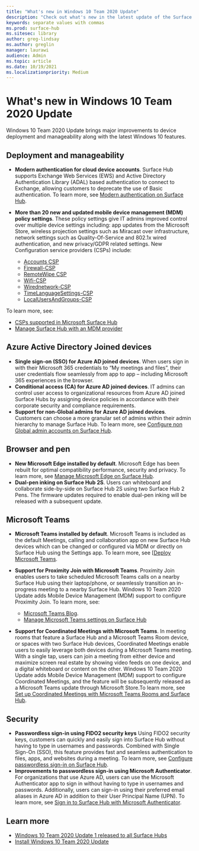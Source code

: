 ```yaml
---
title: "What's new in Windows 10 Team 2020 Update"
description: "Check out what's new in the latest update of the Surface Hub operating system, Windows 10 Team 2020 Update."
keywords: separate values with commas
ms.prod: surface-hub
ms.sitesec: library
author: greg-lindsay
ms.author: greglin
manager: laurawi
audience: Admin
ms.topic: article
ms.date: 10/19/2021
ms.localizationpriority: Medium
---
```


# What's new in Windows 10 Team 2020 Update

Windows 10 Team 2020 Update brings major improvements to device deployment and manageability along with the latest Windows 10 features.

## Deployment and manageability

- **Modern authentication for cloud device accounts**. Surface Hub supports Exchange Web Services (EWS) and Active Directory Authentication Library (ADAL) based authentication to connect to Exchange, allowing customers to deprecate the use of Basic authentication. To learn more, see [Modern authentication on Surface Hub](surface-hub-modern-auth.md).
- **More than 20 new and updated mobile device management (MDM) policy settings**.  These policy settings give IT admins improved control over multiple device settings including: app updates from the Microsoft Store, wireless projection settings such as Miracast over infrastructure, network settings such as Quality-Of-Service and 802.1x wired authentication, and new privacy/GDPR related settings. New Configuration service providers (CSPs) include:

  - [Accounts CSP](/windows/client-management/mdm/accounts-csp)
  - [Firewall-CSP](/windows/client-management/mdm/firewall-csp)
  - [RemoteWipe CSP](/windows/client-management/mdm/remotewipe-csp)
  - [Wifi-CSP](/windows/client-management/mdm/wifi-csp)
  - [Wirednetwork-CSP](/windows/client-management/mdm/wirednetwork-csp)
  - [TimeLanguageSettings-CSP](/windows/client-management/mdm/policy-csp-timelanguagesettings)
  - [LocalUsersAndGroups-CSP](/windows/client-management/mdm/policy-csp-localusersandgroups)

To learn more, see:

- [CSPs supported in Microsoft Surface Hub](/windows/client-management/mdm/configuration-service-provider-reference#surfacehubcspsupport)
- [Manage Surface Hub with an MDM provider](manage-settings-with-mdm-for-surface-hub.md)

## Azure Active Directory Joined devices

- **Single sign-on (SSO) for Azure AD joined devices**. When users sign in with their Microsoft 365 credentials to “My meetings and files”, their user credentials flow seamlessly from app to app – including Microsoft 365 experiences in the browser.
- **Conditional access (CA) for Azure AD joined devices**. IT admins can control user access to organizational resources from Azure AD joined Surface Hubs by assigning device policies in accordance with their corporate security and compliance requirements.
- **Support for non-Global admins for Azure AD joined devices**. Customers can choose a more granular set of admins within their admin hierarchy to manage Surface Hub. To learn more, see [Configure non Global admin accounts on Surface Hub](surface-hub-2s-nonglobal-admin.md).

## Browser and pen

- **New Microsoft Edge installed by default**. Microsoft Edge has been rebuilt for optimal compatibility performance, security and privacy. To learn more, see [Manage Microsoft Edge on Surface Hub](surface-hub-install-chromium-edge.md).
- **Dual-pen inking on Surface Hub 2S**.   Users can whiteboard and collaborate side-by-side on Surface Hub 2S using two Surface Hub 2 Pens. The firmware updates required to enable dual-pen inking will be released with a subsequent update.

## Microsoft Teams  

- **Microsoft Teams installed by default**.        Microsoft Teams is included as the default Meetings, calling and collaboration app on new Surface Hub devices which can be changed or configured via MDM or directly on Surface Hub using the Settings app. To learn more, see [[Deploy Microsoft Teams](/MicrosoftTeams/teams-surface-hub).
- **Support for Proximity Join with Microsoft Teams**.  Proximity Join enables users to take scheduled Microsoft Teams calls on a nearby Surface Hub using their laptop/phone, or seamlessly transition an in-progress meeting to a nearby Surface Hub. Windows 10 Team 2020 Update adds Mobile Device Management (MDM) support to configure Proximity Join. To learn more, see:

  - [Microsoft Teams Blog](https://techcommunity.microsoft.com/t5/microsoft-teams-blog/microsoft-teams-devices-for-shared-spaces-july-and-august-update/ba-p/1604833).
  - [Manage Microsoft Teams settings on Surface Hub](/MicrosoftTeams/rooms/surface-hub-manage-config)

- **Support for Coordinated Meetings with Microsoft Teams**. In meeting rooms that feature a Surface Hub and a Microsoft Teams Room device, or spaces with two Surface Hub devices, Coordinated Meetings enable users to easily leverage both devices during a Microsoft Teams meeting. With a single tap, users can join a meeting from either device and maximize screen real estate by showing video feeds on one device, and a digital whiteboard or content on the other. Windows 10 Team 2020 Update adds Mobile Device Management (MDM) support to configure Coordinated Meetings, and the feature will be subsequently released as a Microsoft Teams update through Microsoft Store.To learn more, see [Set up Coordinated Meetings with Microsoft Teams Rooms and Surface Hub](/MicrosoftTeams/rooms/coordinated-meetings).

## Security

- **Passwordless sign-in using FIDO2 security keys**     Using FIDO2 security keys, customers can quickly and easily sign into Surface Hub without having to type in usernames and passwords. Combined with Single Sign-On (SSO), this feature provides fast and seamless authentication to files, apps, and websites during a meeting. To learn more, see [Configure passwordless sign-in on Surface Hub](surface-hub-2s-phone-authenticate.md).
- **Improvements to passwordless sign-in using Microsoft Authenticator**.  For organizations that use Azure AD, users can use the Microsoft Authenticator app to sign in without having to type in usernames and passwords. Additionally, users can sign-in using their preferred email aliases in Azure AD in addition to their User Principal Name (UPN). To learn more, see [Sign in to Surface Hub with Microsoft Authenticator](surface-hub-authenticator-app.md).

## Learn more

- [Windows 10 Team 2020 Update 1 released to all Surface Hubs](https://techcommunity.microsoft.com/t5/surface-it-pro-blog/windows-10-team-2020-update-1-released-to-all-surface-hubs/ba-p/2653503)
- [Install Windows 10 Team 2020 Update](surface-hub-2020-update.md)  
